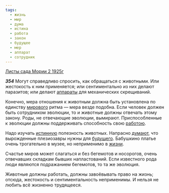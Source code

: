 ```yaml
---
tags:
  - жизнь
  - мир
  - дума
  - истина
  - работа
  - закон
  - будущее
  - мер
  - аппарат
  - сотрудник
---
```


[Листы сада Мории 2 1925г](/agni/1925)

___354___
Могут справедливо спросить, как обращаться с животными. Или жестокость к ним применяется; или сентиментально из них делают паразитов; или делают [аппараты](/tag/#аппарат) для механических скрещиваний.   

Конечно, мера отношения к животным должна быть установлена по единству [мирового](/tag/#[мир](/tag/#мир)) ритма — мера везде подобна. Если человек должен быть сотрудником эволюции, то и животные должны отвечать этому закону. Роды, не отвечающие эволюции, вымирают. Приспособленные к эволюции должны поддерживать способность свою [работою](/tag/#[работа](/tag/#работа)).   

Надо изучать [истинную](/tag/#истина) полезность животных. Напрасно [думают](/tag/#дума), что вырожденные плезиозавры нужны для [будущего](/tag/#будущее). Бабушкино платье очень трогательно в музее, но неприменимо в [жизни](/tag/#жизнь).   

Счастье миров может слагаться и без бегемотов и носорогов, очень отвечавших складкам бывших напластований. Если известного рода люди являются подражанием бегемотов, то та же эволюция.   

Животные должны работать, должны завоёвывать право на жизнь; отсюда, жестокость и сентиментальность неприменимы. И нельзя не любить всё жизненно трудящееся.   

